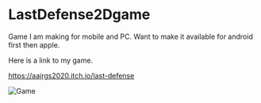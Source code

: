 # LastDefense2Dgame
Game I am making for mobile and PC. Want to make it available for android first then apple.

Here is a link to my game.

https://aajrgs2020.itch.io/last-defense


![Game](https://user-images.githubusercontent.com/65637580/180152026-256c5f51-b81f-4c77-ac88-f4769d8f8346.jpg)
